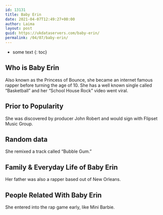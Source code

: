 ```yaml
---
id: 13131
title: Baby Erin
date: 2021-04-07T12:49:27+00:00
author: Laima
layout: post
guid: https://ukdataservers.com/baby-erin/
permalink: /04/07/baby-erin/
---
```


* some text
{: toc}


## Who is Baby Erin
                  
                  
                  
Also known as the Princess of Bounce, she became an internet famous rapper before turning the age of 10. She has a well known single called &#8220;Basketball&#8221; and her &#8220;School House Rock&#8221; video went viral.
                  
              
            
              
            
                
                
                
## Prior to Popularity
                  
                  
                  
She was discovered by producer John Robert and would sign with Flipset Music Group.
                  
              
            
              
            
                
                
                
## Random data
                  
                  
                  
She remixed a track called &#8220;Bubble Gum.&#8221;
                  
              
            
              
            
                
                
                
## Family & Everyday Life of Baby Erin
                  
                  
                  
Her father was also a rapper based out of New Orleans.
                  
              
            
              
            
                
                
                
## People Related With Baby Erin
                  
                  
                  
She entered into the rap game early, like Mini Barbie.
                  
              
            
              
            
                
              
            
              
              
            
            
              
            
          
          
          